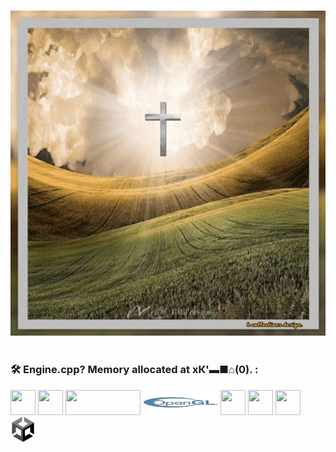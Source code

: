 <div align="center">
  <h1></h1>
  <img src="https://github.com/KorsarOfficial/KorsarOfficial/blob/main/pray.gif"/>
  </br>
  <img src="https://komarev.com/ghpvc/?username=Flexlug&style=flat-square&color=blue" alt=""/>
</div>

### :hammer_and_wrench: Engine.cpp? Memory allocated at xК'▬■⌂(0). :

<div>
  <img src="https://user-images.githubusercontent.com/25181517/192106070-46255bcf-65e6-4c6b-a296-bf8d0d8fb2a7.png" width="40" height="40"/>
  <img src="https://user-images.githubusercontent.com/25181517/192106073-90fffafe-3562-4ff9-a37e-c77a2da0ff58.png" width="40" height="40"/>
  <img src="https://github.com/KorsarOfficial/KorsarOfficial/assets/110203126/d52cce5d-68ac-4c2d-97f1-bd87e450efcd" width="120" height="40"/>
  <img src="https://raw.githubusercontent.com/devicons/devicon/ca28c779441053191ff11710fe24a9e6c23690d6/icons/opengl/opengl-original.svg" width="120" height="40"/>
  <img src="https://github.com/marwin1991/profile-technology-icons/assets/136815194/11e7dfe7-c1f6-483c-9d92-276f1fa9363b" width="40" height="40"/>
  <img src="https://github.com/marwin1991/profile-technology-icons/assets/136815194/1b2dea62-6521-42d7-8230-7e0c2b67e621" width="40" height="40"/>
  <img src="https://cdn.jsdelivr.net/gh/devicons/devicon/icons/visualstudio/visualstudio-plain.svg" width="40" height="40"/>
  <img src="https://github.com/devicons/devicon/blob/master/icons/unity/unity-original.svg" width="40" height="40"/>
  <link rel="stylesheet" href="https://cdn.jsdelivr.net/gh/devicons/devicon@v2.15.1/devicon.min.css">  
</div>
